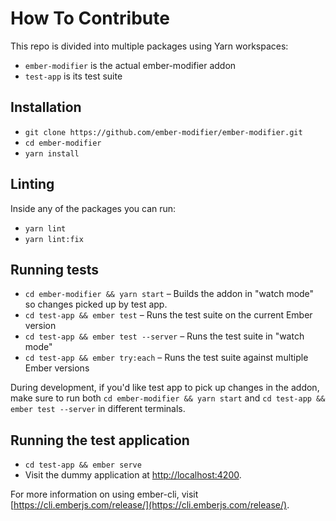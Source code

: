 # How To Contribute

This repo is divided into multiple packages using Yarn workspaces:

- `ember-modifier` is the actual ember-modifier addon
- `test-app` is its test suite

## Installation

* `git clone https://github.com/ember-modifier/ember-modifier.git`
* `cd ember-modifier`
* `yarn install`

## Linting

Inside any of the packages you can run:

* `yarn lint`
* `yarn lint:fix`

## Running tests

* `cd ember-modifier && yarn start` – Builds the addon in "watch mode" so changes picked up by test app.
* `cd test-app && ember test` – Runs the test suite on the current Ember version
* `cd test-app && ember test --server` – Runs the test suite in "watch mode"
* `cd test-app && ember try:each` – Runs the test suite against multiple Ember versions

During development, if you'd like test app to pick up changes in the addon, make sure to run both
`cd ember-modifier && yarn start` and `cd test-app && ember test --server` in different terminals.

## Running the test application

* `cd test-app && ember serve`
* Visit the dummy application at [http://localhost:4200](http://localhost:4200).

For more information on using ember-cli, visit [https://cli.emberjs.com/release/](https://cli.emberjs.com/release/).
